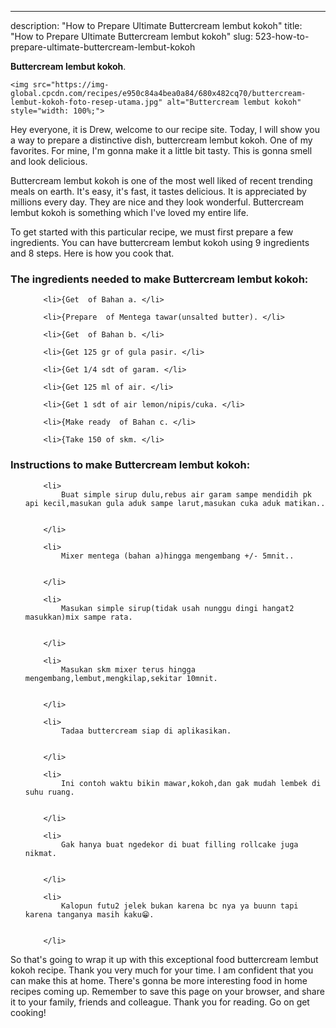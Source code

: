 ---
description: "How to Prepare Ultimate Buttercream lembut kokoh"
title: "How to Prepare Ultimate Buttercream lembut kokoh"
slug: 523-how-to-prepare-ultimate-buttercream-lembut-kokoh

<p>
	<strong>Buttercream lembut kokoh</strong>. 
	
</p>
<p>
	
	<img src="https://img-global.cpcdn.com/recipes/e950c84a4bea0a84/680x482cq70/buttercream-lembut-kokoh-foto-resep-utama.jpg" alt="Buttercream lembut kokoh" style="width: 100%;">
	
	
</p>
<p>
	Hey everyone, it is Drew, welcome to our recipe site. Today, I will show you a way to prepare a distinctive dish, buttercream lembut kokoh. One of my favorites. For mine, I'm gonna make it a little bit tasty. This is gonna smell and look delicious.
</p>
	
<p>
	
</p>
<p>
	Buttercream lembut kokoh is one of the most well liked of recent trending meals on earth. It's easy, it's fast, it tastes delicious. It is appreciated by millions every day. They are nice and they look wonderful. Buttercream lembut kokoh is something which I've loved my entire life.
</p>

<p>
To get started with this particular recipe, we must first prepare a few ingredients. You can have buttercream lembut kokoh using 9 ingredients and 8 steps. Here is how you cook that.
</p>

<h3>The ingredients needed to make Buttercream lembut kokoh:</h3>

<ol>
	
		<li>{Get  of Bahan a. </li>
	
		<li>{Prepare  of Mentega tawar(unsalted butter). </li>
	
		<li>{Get  of Bahan b. </li>
	
		<li>{Get 125 gr of gula pasir. </li>
	
		<li>{Get 1/4 sdt of garam. </li>
	
		<li>{Get 125 ml of air. </li>
	
		<li>{Get 1 sdt of air lemon/nipis/cuka. </li>
	
		<li>{Make ready  of Bahan c. </li>
	
		<li>{Take 150 of skm. </li>
	
</ol>
<p>
	
</p>

<h3>Instructions to make Buttercream lembut kokoh:</h3>

<ol>
	
		<li>
			Buat simple sirup dulu,rebus air garam sampe mendidih pk api kecil,masukan gula aduk sampe larut,masukan cuka aduk matikan..
			
			
		</li>
	
		<li>
			Mixer mentega (bahan a)hingga mengembang +/- 5mnit..
			
			
		</li>
	
		<li>
			Masukan simple sirup(tidak usah nunggu dingi hangat2 masukkan)mix sampe rata.
			
			
		</li>
	
		<li>
			Masukan skm mixer terus hingga mengembang,lembut,mengkilap,sekitar 10mnit.
			
			
		</li>
	
		<li>
			Tadaa buttercream siap di aplikasikan.
			
			
		</li>
	
		<li>
			Ini contoh waktu bikin mawar,kokoh,dan gak mudah lembek di suhu ruang.
			
			
		</li>
	
		<li>
			Gak hanya buat ngedekor di buat filling rollcake juga nikmat.
			
			
		</li>
	
		<li>
			Kalopun futu2 jelek bukan karena bc nya ya buunn tapi karena tanganya masih kaku😁.
			
			
		</li>
	
</ol>

<p>
	
</p>

<p>
	So that's going to wrap it up with this exceptional food buttercream lembut kokoh recipe. Thank you very much for your time. I am confident that you can make this at home. There's gonna be more interesting food in home recipes coming up. Remember to save this page on your browser, and share it to your family, friends and colleague. Thank you for reading. Go on get cooking!
</p>
